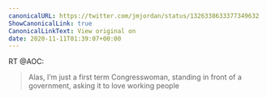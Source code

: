 ```yaml
---
canonicalURL: https://twitter.com/jmjordan/status/1326338633377349632
ShowCanonicalLink: true
CanonicalLinkText: View original on
date: 2020-11-11T01:39:07+00:00
---
```

RT @AOC:
> Alas, I’m just a first term Congresswoman, standing in front of a government, asking it to love working people